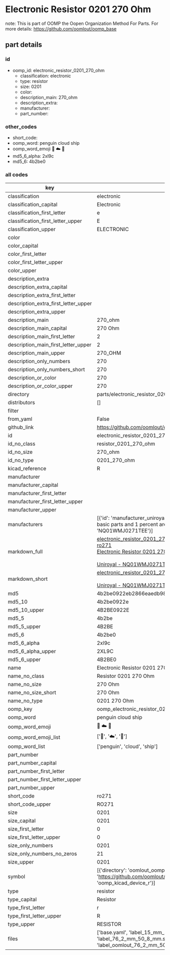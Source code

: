 # Electronic Resistor 0201 270 Ohm  

note: This is part of OOMP the Oopen Organization Method For Parts. For more details: https://github.com/oomlout/oomp_base

##  part details





### id
* oomp_id: electronic_resistor_0201_270_ohm
  * classification: electronic
  * type: resistor
  * size: 0201
  * color: 
  * description_main: 270_ohm
  * description_extra: 
  * manufacturer: 
  * part_number: 

### other_codes
* short_code: 
* oomp_word: penguin cloud ship
* oomp_word_emoji :penguin: :cloud: :ship:
* md5_6_alpha: 2xl9c
* md5_6: 4b2be0

### all codes 
| key | value |  
| --- | --- |  
| classification | electronic |  
| classification_capital | Electronic |  
| classification_first_letter | e |  
| classification_first_letter_upper | E |  
| classification_upper | ELECTRONIC |  
| color |  |  
| color_capital |  |  
| color_first_letter |  |  
| color_first_letter_upper |  |  
| color_upper |  |  
| description_extra |  |  
| description_extra_capital |  |  
| description_extra_first_letter |  |  
| description_extra_first_letter_upper |  |  
| description_extra_upper |  |  
| description_main | 270_ohm |  
| description_main_capital | 270 Ohm |  
| description_main_first_letter | 2 |  
| description_main_first_letter_upper | 2 |  
| description_main_upper | 270_OHM |  
| description_only_numbers | 270 |  
| description_only_numbers_short | 270 |  
| description_or_color | 270 |  
| description_or_color_upper | 270 |  
| directory | parts/electronic_resistor_0201_270_ohm |  
| distributors | [] |  
| filter |  |  
| from_yaml | False |  
| github_link | https://github.com/oomlout/oomlout_oomp_part_src/tree/main/parts/electronic_resistor_0201_270_ohm/working |  
| id | electronic_resistor_0201_270_ohm |  
| id_no_class | resistor_0201_270_ohm |  
| id_no_size | 270_ohm |  
| id_no_type | 0201_270_ohm |  
| kicad_reference | R |  
| manufacturer |  |  
| manufacturer_capital |  |  
| manufacturer_first_letter |  |  
| manufacturer_first_letter_upper |  |  
| manufacturer_upper |  |  
| manufacturers | [{'id': 'manufacturer_uniroyal', 'link': '', 'name': 'Uniroyal', 'note': {'reason': 'did this one first, but not in jlc pcb basic parts and 1 percent are and they are the same price', 'reason_short': 'not in jlc basic parts'}, 'part_number': 'NQ01WMJ0271TEE'}] |  
| markdown_full | [electronic_resistor_0201_270_ohm](https://github.com/oomlout/oomlout_oomp_part_src/tree/main/parts/electronic_resistor_0201_270_ohm/working)<br>[ro271](https://github.com/oomlout/oomlout_oomp_part_src/tree/main/parts/electronic_resistor_0201_270_ohm/working)<br>[Electronic Resistor 0201 270 Ohm](https://github.com/oomlout/oomlout_oomp_part_src/tree/main/parts/electronic_resistor_0201_270_ohm/working)<br><br>[Uniroyal - NQ01WMJ0271TEE- not in jlc basic parts]() [(L)  ](https://www.lcsc.com/search?q=NQ01WMJ0271TEE)[(D)  ](https://www.digikey.com/en/products?keywords=NQ01WMJ0271TEE)[(M)  ](https://www.mouser.com/Search/Refine?Keyword=NQ01WMJ0271TEE)[(N)  ](https://www.newark.com/search?st=NQ01WMJ0271TEE)[(SZ)  ](https://so.szlcsc.com/global.html?k=NQ01WMJ0271TEE)<br> |  
| markdown_short | [electronic_resistor_0201_270_ohm](https://github.com/oomlout/oomlout_oomp_part_src/tree/main/parts/electronic_resistor_0201_270_ohm/working)<br><br>[Uniroyal - NQ01WMJ0271TEE- not in jlc basic parts]() |  
| md5 | 4b2be0922eb2866eaedb9816d7381327 |  
| md5_10 | 4b2be0922e |  
| md5_10_upper | 4B2BE0922E |  
| md5_5 | 4b2be |  
| md5_5_upper | 4B2BE |  
| md5_6 | 4b2be0 |  
| md5_6_alpha | 2xl9c |  
| md5_6_alpha_upper | 2XL9C |  
| md5_6_upper | 4B2BE0 |  
| name | Electronic Resistor 0201 270 Ohm |  
| name_no_class | Resistor 0201 270 Ohm |  
| name_no_size | 270 Ohm |  
| name_no_size_short | 270 Ohm |  
| name_no_type | 0201 270 Ohm |  
| oomp_key | oomp_electronic_resistor_0201_270_ohm |  
| oomp_word | penguin cloud ship |  
| oomp_word_emoji | :penguin: :cloud: :ship: |  
| oomp_word_emoji_list | [':penguin:', ':cloud:', ':ship:'] |  
| oomp_word_list | ['penguin', 'cloud', 'ship'] |  
| part_number |  |  
| part_number_capital |  |  
| part_number_first_letter |  |  
| part_number_first_letter_upper |  |  
| part_number_upper |  |  
| short_code | ro271 |  
| short_code_upper | RO271 |  
| size | 0201 |  
| size_capital | 0201 |  
| size_first_letter | 0 |  
| size_first_letter_upper | 0 |  
| size_only_numbers | 0201 |  
| size_only_numbers_no_zeros | 21 |  
| size_upper | 0201 |  
| symbol | [{'directory': 'oomlout_oomp_symbol_bot/symbols/kicad_device_r//working/working.kicad_sym', 'index': 0, 'link': 'https://github.com/oomlout/oomlout_oomp_symbol_bot/tree/main/symbols/kicad_device_r', 'oomp_key': 'oomp_kicad_device_r'}] |  
| type | resistor |  
| type_capital | Resistor |  
| type_first_letter | r |  
| type_first_letter_upper | R |  
| type_upper | RESISTOR |  
| files | ['base.yaml', 'label_15_mm_30_mm.pdf', 'label_15_mm_30_mm.svg', 'label_76_2_mm_50_8_mm.pdf', 'label_76_2_mm_50_8_mm.svg', 'label_oomlout_76_2_mm_50_8_mm.pdf', 'label_oomlout_76_2_mm_50_8_mm.svg', 'readme.md', 'working.json', 'working.yaml'] |  
